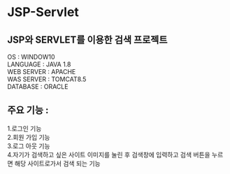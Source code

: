 # JSP-Servlet

## JSP와 SERVLET를 이용한 검색 프로젝트

 OS : WINDOW10  
 LANGUAGE : JAVA 1.8  
 WEB SERVER : APACHE  
 WAS SERVER : TOMCAT8.5  
 DATABASE : ORACLE  

## 주요 기능 :  
1.로그인 기능  
2.회원 가입 기능  
3.로그 아웃 기능  
4.자기가 검색하고 싶은 사이트 이미지를 눌린 후 검색창에 입력하고 검색 버튼을 누르면 해당 사이트로가서 검색 되는 기능  



